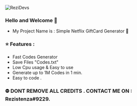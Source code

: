 ![ReziDevs](https://k.top4top.io/p_1699eqq5b1.png)
### Hello and Welcome 👋

- My Project Name is : Simple Netflix GiftCard Generator 🧐

### ⭐️ Features :
- Fast Codes Generator
- Save Files "Codes.txt"
- Low Cpu usage & Easy to use
- Generate up to 1M Codes in 1 min.
- Easy to code .

### ⛔️ DONT REMOVE ALL CREDITS . CONTACT ME ON : Rezistenza#9229.
